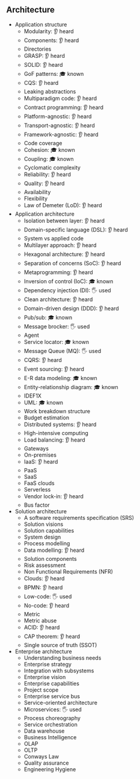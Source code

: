 ## Architecture

- Application structure
  - Modularity: 👂 heard
  - Components: 👂 heard
  - Directories
  - GRASP: 👂 heard
  - SOLID: 👂 heard
  - GoF patterns: 🎓 known
  - CQS: 👂 heard
  - Leaking abstractions
  - Multiparadigm code: 👂 heard
  - Contract programming: 👂 heard
  - Platform-agnostic: 👂 heard
  - Transport-agnostic: 👂 heard
  - Framework-agnostic: 👂 heard
  - Code coverage
  - Cohesion: 🎓 known
  - Coupling: 🎓 known
  - Cyclomatic complexity
  - Reliability: 👂 heard
  - Quality: 👂 heard
  - Availability
  - Flexibility
  - Law of Demeter (LoD): 👂 heard
- Application architecture
  - Isolation between layer: 👂 heard
  - Domain-specific language (DSL): 👂 heard
  - System vs applied code
  - Multilayer approach: 👂 heard
  - Hexagonal architecture: 👂 heard
  - Separation of concerns (SoC): 👂 heard
  - Metaprogramming: 👂 heard
  - Inversion of control (IoC): 🎓 known
  - Dependency injection (DI): 🖐️ used
  - Clean architecture: 👂 heard
  - Domain-driven design (DDD): 👂 heard
  - Pub/sub: 🎓 known
  - Message brocker: 🖐️ used
  - Agent
  - Service locator: 🎓 known
  - Message Queue (MQ): 🖐️ used
  - CQRS: 👂 heard
  - Event sourcing: 👂 heard
  - E-R data modeling: 🎓 known
  - Entity-relationship diagram: 🎓 known
  - IDEF1X
  - UML: 🎓 known
  - Work breakdown structure
  - Budget estimation
  - Distributed systems: 👂 heard
  - High-intensive computing
  - Load balancing: 👂 heard
  - Gateways
  - On-premises
  - IaaS: 👂 heard
  - PaaS
  - SaaS
  - FaaS clouds
  - Serverless
  - Vendor lock-in: 👂 heard
  - Bus factor
- Solution architecture
  - A software requirements specification (SRS)
  - Solution visions
  - Solution capabilities
  - System design
  - Process modelling
  - Data modelling: 👂 heard
  - Solution components
  - Risk assessment
  - Non Functional Requirements (NFR)
  - Clouds: 👂 heard
  - BPMN: 👂 heard
  - Low-code: 🖐️ used
  - No-code: 👂 heard
  - Metric
  - Metric abuse
  - ACID: 👂 heard
  - CAP theorem: 👂 heard
  - Single source of truth (SSOT)
- Enterprise architecture
  - Understanding business needs
  - Enterprise strategy
  - Integration with subsystems
  - Enterprise vision
  - Enterprise capabilities
  - Project scope
  - Enterprise service bus
  - Service-oriented architecture
  - Microservices: 🖐️ used
  - Process choreography
  - Service orchestration
  - Data warehouse
  - Business Intelligence
  - OLAP
  - OLTP
  - Conways Law
  - Quality assurance
  - Engineering Hygiene
